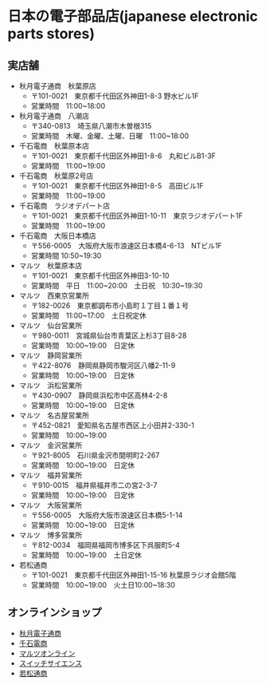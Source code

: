 # 日本の電子部品店(japanese electronic parts stores)

## 実店舗
* 秋月電子通商　秋葉原店
  * 〒101-0021　東京都千代田区外神田1-8-3 野水ビル1F
  * 営業時間　11:00~18:00
* 秋月電子通商　八潮店
  * 〒340-0813　埼玉県八潮市木曽根315
  * 営業時間　木曜、金曜、土曜、日曜　11:00~18:00
* 千石電商　秋葉原本店
  * 〒101-0021　東京都千代田区外神田1-8-6　丸和ビルB1-3F
  * 営業時間　11:00~19:00
* 千石電商　秋葉原2号店
  * 〒101-0021　東京都千代田区外神田1-8-5　高田ビル1F
  * 営業時間　11:00~19:00
* 千石電商　ラジオデパート店
  * 〒101-0021　東京都千代田区外神田1-10-11　東京ラジオデパート1F
  * 営業時間　11:00~19:00
* 千石電商　大阪日本橋店
  * 〒556-0005　大阪府大阪市浪速区日本橋4-6-13　NTビル1F
  * 営業時間 10:50~19:30
* マルツ　秋葉原本店
  * 〒101-0021　東京都千代田区外神田3-10-10
  * 営業時間　平日　11:00~20:00　土日祝　10:30~19:30
* マルツ　西東京営業所
  * 〒182-0026　東京都調布市小島町１丁目１番１号
  * 営業時間　11:00~17:00　土日祝定休
* マルツ　仙台営業所
  * 〒980-0011　宮城県仙台市青葉区上杉3丁目8-28
  * 営業時間　10:00~19:00　日定休
* マルツ　静岡営業所
  * 〒422-8076　静岡県静岡市駿河区八幡2-11-9
  * 営業時間　10:00~19:00　日定休
* マルツ　浜松営業所
  * 〒430-0907　静岡県浜松市中区高林4-2-8
  * 営業時間　10:00~19:00　日定休
* マルツ　名古屋営業所
  * 〒452-0821　愛知県名古屋市西区上小田井2-330-1
  * 営業時間　10:00~19:00
* マルツ　金沢営業所
  * 〒921-8005　石川県金沢市間明町2-267
  * 営業時間　10:00~19:00　日定休
* マルツ　福井営業所
  * 〒910-0015　福井県福井市二の宮2-3-7
  * 営業時間　10:00~19:00　日定休
* マルツ　大阪営業所
  * 〒556-0005　大阪府大阪市浪速区日本橋5-1-14
  * 営業時間　10:00~19:00　日定休
* マルツ　博多営業所
  * 〒812-0034　福岡県福岡市博多区下呉服町5-4
  * 営業時間　10:00~19:00　土日定休
* 若松通商
  * 〒101-0021　東京都千代田区外神田1-15-16 秋葉原ラジオ会館5階
  * 営業時間　10:00~19:00　火土日10:00~18:30
  
## オンラインショップ
* [秋月電子通商](https://akizukidenshi.com/catalog/default.aspx)
* [千石電商](https://www.sengoku.co.jp/index.php)
* [マルツオンライン](https://www.marutsu.co.jp/)
* [スイッチサイエンス](https://www.switch-science.com/)
* [若松通商](https://wakamatsu.co.jp/biz)

